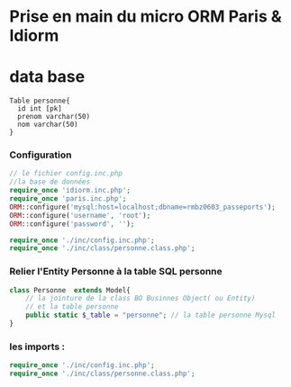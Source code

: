 # Prise en main du micro ORM Paris & Idiorm

# data base

```
Table personne{
  id int [pk]
  prenom varchar(50)
  nom varchar(50)
}
```
### Configuration
```php
// le fichier config.inc.php
//la base de données
require_once 'idiorm.inc.php';
require_once 'paris.inc.php';
ORM::configure('mysql:host=localhost;dbname=rmbz0603_passeports');
ORM::configure('username', 'root');
ORM::configure('password', '');
```

```php
require_once './inc/config.inc.php';
require_once './inc/class/personne.class.php';
```

### Relier l'Entity Personne à la table SQL personne
```php
class Personne  extends Model{
	// la jointure de la class BO Businnes Object( ou Entity)  
    // et la table personne
	public static $_table = "personne"; // la table personne Mysql
}
```

### les imports :
```php
require_once './inc/config.inc.php';
require_once './inc/class/personne.class.php';
```

